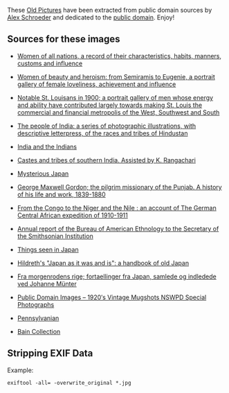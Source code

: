 These
[Old Pictures](https://alexschroeder.ch/cgit/face-generator/tree/share/oldpics/README.md)
have been extracted from public domain sources by
[Alex Schroeder](https://alexschroeder.ch/) and dedicated to the
[public domain](LICENSE). Enjoy!

## Sources for these images

* [Women of all nations, a record of their characteristics, habits, manners, customs and influence](https://www.flickr.com/photos/internetarchivebookimages/tags/bookidwomenofallnation01joyc)

* [Women of beauty and heroism: from Semiramis to Eugenie, a portrait gallery of female loveliness, achievement and influence](https://archive.org/details/womenofbeautyher00good)

* [Notable St. Louisans in 1900; a portrait gallery of men whose energy and ability have contributed largely towards making St. Louis the commercial and financial metropolis of the West, Southwest and South](https://www.flickr.com/photos/internetarchivebookimages/tags/bookidnotablestlouisan00coxj)

* [The people of India: a series of photographic illustrations, with descriptive letterpress, of the races and tribes of Hindustan](https://www.flickr.com/photos/internetarchivebookimages/tags/bookidpeopleofindiaser05greauoft)

* [India and the Indians](https://www.flickr.com/photos/internetarchivebookimages/tags/bookidindiaindians00elwiiala)

* [Castes and tribes of southern India. Assisted by K. Rangachari](https://www.flickr.com/photos/internetarchivebookimages/tags/bookidcastestribesofso03thuruoft)

* [Mysterious Japan](https://www.flickr.com/photos/internetarchivebookimages/tags/bookidmysteriousjapan00streuoft)

* [George Maxwell Gordon; the pilgrim missionary of the Punjab. A history of his life and work, 1839-1880](https://www.flickr.com/photos/internetarchivebookimages/tags/bookidgeorgemaxwellgor00lewi)

* [From the Congo to the Niger and the Nile : an account of The German Central African expedition of 1910-1911](https://www.flickr.com/photos/internetarchivebookimages/tags/bookidfromcongotoniger02adoluoft)

* [Annual report of the Bureau of American Ethnology to the Secretary of the Smithsonian Institution](https://www.flickr.com/photos/internetarchivebookimages/tags/bookidannualreportofbu117smit)

* [Things seen in Japan](https://www.flickr.com/photos/internetarchivebookimages/tags/bookidthingsseeninjapa00holluoft)

* [Hildreth's "Japan as it was and is": a handbook of old Japan](https://www.flickr.com/photos/internetarchivebookimages/tags/bookidhildrethsjapanas02hild)

* [Fra morgenrodens rige; fortaellinger fra Japan, samlede og indledede ved Johanne Münter](https://www.flickr.com/photos/internetarchivebookimages/tags/bookidframorgenrodensr00mn)

* [Public Domain Images – 1920′s Vintage Mugshots NSWPD Special Photographs](http://publicdomainarchive.com/public-domain-images-1920%E2%80%B2s-vintage-mugshots-nswpd-special-photographs/)

* [Pennsylvanian](https://archive.org/details/pennsylvanian191920penn)

* [Bain Collection](https://www.flickr.com/photos/library_of_congress/sets/72157603624867509/)

## Stripping EXIF Data

Example:

    exiftool -all= -overwrite_original *.jpg
